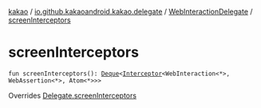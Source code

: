 [kakao](../../index.md) / [io.github.kakaoandroid.kakao.delegate](../index.md) / [WebInteractionDelegate](index.md) / [screenInterceptors](./screen-interceptors.md)

# screenInterceptors

`fun screenInterceptors(): `[`Deque`](https://developer.android.com/reference/java/util/Deque.html)`<`[`Interceptor`](../../io.github.kakaoandroid.kakao.intercept/-interceptor/index.md)`<WebInteraction<*>, WebAssertion<*>, Atom<*>>>`

Overrides [Delegate.screenInterceptors](../-delegate/screen-interceptors.md)

